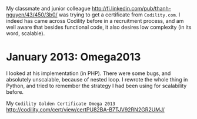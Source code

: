 My classmate and junior colleague http://fi.linkedin.com/pub/thanh-nguyen/43/450/3b0/ was trying to get a certificate from `Codility.com`. I indeed has came across Codility before in a recruitment process, and am well aware that besides functional code, it also desires low complexity (in its word, scalable).

# January 2013: Omega2013
I looked at his implementation (in PHP). There were some bugs, and absolutely unscalable, because of nested loop. I rewrote the whole thing in Python, and tried to remember the strategy I had been using for scalability before.

My `Codility Golden Certificate Omega 2013` http://codility.com/cert/view/certPU82BA-B7TJV92RN2GR2UMJ/
